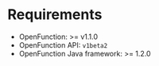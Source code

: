 # Requirements

- OpenFunction: >= v1.1.0
- OpenFunction API: `v1beta2`
- OpenFunction Java framework: >= 1.2.0 
